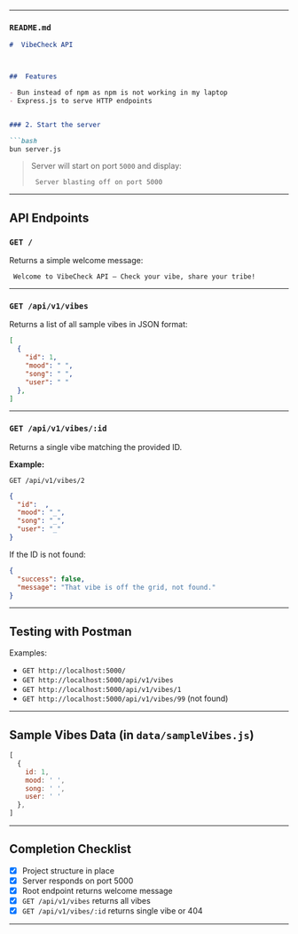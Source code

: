 

---

###  `README.md`

```markdown
#  VibeCheck API



##  Features

- Bun instead of npm as npm is not working in my laptop 
- Express.js to serve HTTP endpoints


### 2. Start the server

```bash
bun server.js
```

> Server will start on port `5000` and display:
>
> ```
>  Server blasting off on port 5000
> ```

---

##  API Endpoints

### `GET /`

Returns a simple welcome message:

```
 Welcome to VibeCheck API – Check your vibe, share your tribe!
```

---

### `GET /api/v1/vibes`

Returns a list of all sample vibes in JSON format:

```json
[
  {
    "id": 1,
    "mood": " ",
    "song": " ",
    "user": " "
  },
]
```

---

### `GET /api/v1/vibes/:id`

Returns a single vibe matching the provided ID.

**Example:**

`GET /api/v1/vibes/2`

```json
{
  "id":  ,
  "mood": "_",
  "song": "_",
  "user": "_"
}
```

If the ID is not found:

```json
{
  "success": false,
  "message": "That vibe is off the grid, not found."
}
```

---

##  Testing with Postman 

Examples:

* `GET http://localhost:5000/`
* `GET http://localhost:5000/api/v1/vibes`
* `GET http://localhost:5000/api/v1/vibes/1`
* `GET http://localhost:5000/api/v1/vibes/99` (not found)

---

##  Sample Vibes Data (in `data/sampleVibes.js`)

```js
[
  {
    id: 1,
    mood: ' ',
    song: ' ',
    user: ' '
  },
]
```

---

##  Completion Checklist

* [x] Project structure in place
* [x] Server responds on port 5000
* [x] Root endpoint returns welcome message
* [x] `GET /api/v1/vibes` returns all vibes
* [x] `GET /api/v1/vibes/:id` returns single vibe or 404

---

